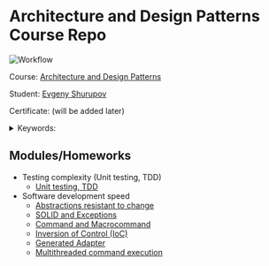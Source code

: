 # Architecture and Design Patterns Course Repo

![Workflow](https://github.com/shurupov/2023-11-architecture-design-patterns/actions/workflows/maven.yml/badge.svg "Build")

Course: [Architecture and Design Patterns](https://otus.ru/lessons/patterns/)

Student: [Evgeny Shurupov](https://www.linkedin.com/in/evgeny-shurupov/)

Certificate: (will be added later)

<details>
    <summary>Keywords: </summary>

  `SOLID`, `Command`, `Exception`, `TDD`, `Unit testing`, `Abstraction`,
  `Adapter`, `Command`, `Macrocommand`, `Inversion of Control`, `Factory`,
  `Abstract Factory`, `Adapter`, `Runtime Compilation`, 
  `Start Loop Command`, `Hard Stop Command`, `Soft Stop Command`
</details>

## Modules/Homeworks
- Testing complexity (Unit testing, TDD)
  - [Unit testing, TDD](01-unit-testing)
- Software development speed
  - [Abstractions resistant to change](02-abstractions-resistant-to-change)
  - [SOLID and Exceptions](03-exception-handler)
  - [Command and Macrocommand](04-command)
  - [Inversion of Control (IoC)](05-ioc)
  - [Generated Adapter](06-adapter-generator)
  - [Multithreaded command execution](07-concurrent-command-execution)